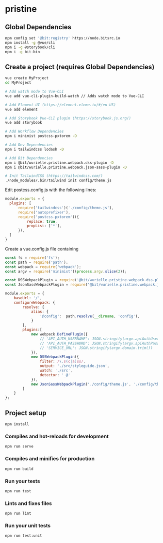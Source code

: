 # pristine
## Global Dependencies
```bash
npm config set '@bit:registry' https://node.bitsrc.io
npm install -g @vue/cli
npm i -g @storybook/cli
npm i -g bit-bin
```

## Create a project (requires Global Dependencies)
```bash 
vue create MyProject
cd MyProject

# Add watch mode to Vue-CLI
vue add vue-cli-plugin-build-watch // Adds watch mode to Vue-CLI

# Add Element UI (https://element.eleme.io/#/en-US)
vue add element

# Add Storybook Vue-CLI plugin (https://storybook.js.org/)
vue add storybook

# Add Workflow Dependencies
npm i minimist postcss-pxtorem -D

# Add Dev Dependencies
npm i tailwindcss lodash -D

# Add Bit Dependencies
npm i @bit/wurielle.pristine.webpack.dss-plugin -D
npm i @bit/wurielle.pristine.webpack.json-sass-plugin -D

# Init TailwindCSS (https://tailwindcss.com/)
./node_modules/.bin/tailwind init config/theme.js 
```

Edit postcss.config.js with the following lines:
```javascript
module.exports = {
  plugins: [
      require('tailwindcss')('./config/theme.js'),
      require('autoprefixer'),
      require('postcss-pxtorem')({
          replace: true,
          propList: ['*'],
      }),
  ]
}
```

Create a vue.config.js file containing
```javascript
const fs = require('fs');
const path = require('path');
const webpack = require('webpack');
const argv = require('minimist')(process.argv.slice(2));

const DSSWebpackPlugin = require('@bit/wurielle.pristine.webpack.dss-plugin');
const JsonSassWebpackPlugin = require('@bit/wurielle.pristine.webpack.json-sass-plugin');

module.exports = {
    baseUrl: '/',
    configureWebpack: {
        resolve: {
            alias: {
                '@config':  path.resolve(__dirname, 'config'),
            }
        },
        plugins:[
            new webpack.DefinePlugin({
                // 'API_AUTH_USERNAME': JSON.stringify(argv.apiAuthUsername.trim()),
                // 'API_AUTH_PASSWORD': JSON.stringify(argv.apiAuthPassword.trim()),
                // 'SERVICE_URL': JSON.stringify(argv.domain.trim())
            }),
            new DSSWebpackPlugin({
                filter: /\.s(c|a)ss/,
                output: './src/styleguide.json',
                watch: './src',
                detector: '_@'
            }),
            new JsonSassWebpackPlugin('./config/theme.js', './config/theme.scss')
        ]
    }
};
```
## Project setup
```
npm install
```

### Compiles and hot-reloads for development
```
npm run serve
```

### Compiles and minifies for production
```
npm run build
```

### Run your tests
```
npm run test
```

### Lints and fixes files
```
npm run lint
```

### Run your unit tests
```
npm run test:unit
```
